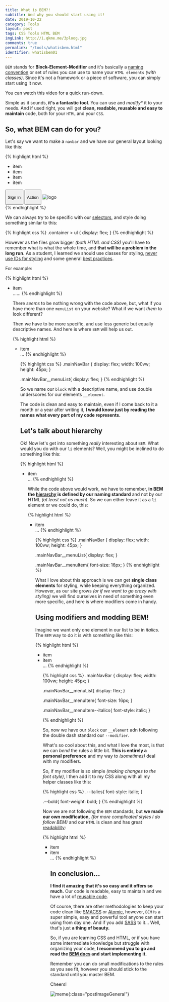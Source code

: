 ```yaml
---
title: What is BEM?!
subtitle: And why you should start using it!
date: 2019-10-22
category: Tools
layout: post
tags: CSS Tools HTML BEM
imgLink: http://i.qkme.me/3ploog.jpg
comments: true
permalink: "/tools/whatisbem.html"
identifier: whatisbem01 
---
```


`BEM` stands for **Block-Element-Modifier** and it's basically a [naming convention][nc] or set of rules you can use to name your `HTML elements` _(with classes)_. Since it's not a framework or a piece of software, you can simply start using it now.

You can watch this video for a quick run-down.



Simple as it sounds, **it's a fantastic tool**. You can use and _modify*_ it to your needs. And if used right, you will get **clean, readable, reusable and easy to maintain** code, both for your `HTML` and your `CSS`.

## So, what BEM can do for you?

Let's say we want to make a `navbar` and we have our general layout looking like this:

{% highlight html %}
<div class="container">
  <ul>
    <li>item</li>
    <li>item</li>
    <li>item</li>
    <li>item</li>
  </ul>
  <button><p>Sign in</p></button>
  <button><p>Action</p></button>
  <img src="" alt="logo" />
</div>
{% endhighlight %}

We can always try to be specific with our [selectors][sl], and style doing something similar to this:

{% highlight css %}
.container > ul {
  display: flex;
}
{% endhighlight %}

However as the files grow bigger _(both HTML and CSS)_ you'll have to remember what is what the whole time, and **that will be a problem in the long run.** As a student, I learned we should use classes for styling, [never use IDs for styling][nv] and some general [best practices][bp].

For example:

{% highlight html %}
<div class="container">
  <ul class="menuList">
    <li>item</li>
    ......
{% endhighlight %}

There _seems_ to be nothing wrong with the code above, but, what if you have more than one `menuList` on your website? What if we want _them_ to look different?

Then we have to be more specific, and use less generic but equally descriptive names. And here is where `BEM` will help us out.

{% highlight html %}
<div class="mainNavBar">
  <ul class="mainNavBar__menuList">
    <li>item</li>
    ...
{% endhighlight %}

{% highlight css %}
.mainNavBar {
  display: flex;
  width: 100vw;
  height: 45px; 
}

.mainNavBar__menuList{
  display: flex;
}
{% endhighlight %}

So we name our `block` with a descriptive name, and use double underscores for our elements `__element`. 

The code is clean and easy to maintain, even if I come back to it a month or a year after writing it, **I would know just by reading the names what every part of my code represents.**

## Let's talk about hierarchy

Ok! Now let's get into something *really* interesting about `BEM`. What would you do with our `li` elements? Well, you might be inclined to do something like this:

{% highlight html %}
<div class="mainNavBar">
  <ul class="mainNavBar__menuList">
    <li class="mainNavBar__menuList__menuItem">item</li>
    ...
{% endhighlight %}

While the code above would work, we have to remember, **in BEM the [hierarchy][hc] is defined by our naming standard** and not by our HTML _(at least not as much)_. So we can either leave it as a `li` element or we could do, this:

{% highlight html %}
<div class="mainNavBar">
  <ul class="mainNavBar__menuList">
    <li class="mainNavBar__menuItem">item</li>
    ...
{% endhighlight %}

{% highlight css %}
.mainNavBar {
  display: flex;
  width: 100vw;
  height: 45px; 
}

.mainNavBar__menuList{
  display: flex;
}

.mainNavBar__menuItem{
  font-size: 16px;
}
{% endhighlight %}

What I love about this approach is we can get **single class elements** for styling, while keeping everything organized. However, as our site grows _(or if we want to go crazy with styling)_ we will find ourselves in need of something even more specific, and here is where modifiers come in handy.

## Using modifiers and modding BEM!

Imagine we want only one element in our list to be in _italics_. The `BEM` way to do it is with something like this:

{% highlight html %}
<div class="mainNavBar">
  <ul class="mainNavBar__menuList">
    <li class="mainNavBar__menuItem">item</li>
    <li class="mainNavBar__menuItem mainNavBar__menuItem--italics">item</li>
    ...
{% endhighlight %}

{% highlight css %}
.mainNavBar {
  display: flex;
  width: 100vw;
  height: 45px; 
}

.mainNavBar__menuList{
  display: flex;
}

.mainNavBar__menuItem{
  font-size: 16px;
}

.mainNavBar__menuItem--italics{
  font-style: italic;
}

{% endhighlight %}

So, now we have our `block` our `__element` adn following the double dash standard our `--modifier`.

What's so cool about this, and what I love the most, is that we can _bend_ the rules a little bit. **This is entirely a personal preference** and my way to _(sometimes)_ deal with my modifiers. 

So, if my modifier is so simple _(making changes to the font style)_, I then add it to my CSS along with all my helper classes like this:

{% highlight css %}
.--italics{
  font-style: italic;
}

.--bold{
  font-weight: bold;
}
{% endhighlight %}

Now we are not following the `BEM` standards, but **we made our own modification,** _(for more complicated styles I do follow BEM)_ and our `HTML` is clean and has great [readability][rd]:

{% highlight html %}
<div class="mainNavBar">
  <ul class="mainNavBar__menuList">
    <li class="mainNavBar__menuItem">item</li>
    <li class="mainNavBar__menuItem --italics">item</li>
    ...
{% endhighlight %}

## In conclusion...

**I find it amazing that it's so easy and it offers so much.** Our code is readable, easy to maintain and we have a lot of [reusable code][ruc].

Of course, there are other methodologies to keep your code clean like [SMACSS][smacss] or [Atomic][atm], however, `BEM` is a super simple, easy and powerful tool anyone can start using from day one. And if you add [SASS][sass] to it... Well, that's just **a thing of beauty.**

So, if you are learning CSS and HTML, or if you have some intermediate knowledge but struggle with organizing your code, **I recommend you to go and read the [BEM docs][bem] and start implementing it.**

Remember you can do small modifications to the rules as you see fit, however you should stick to the standard until you master BEM.

Cheers!

![meme][img1]{:class="postImageGeneral"}

[img1]: https://i.imgflip.com/3e32dh.jpg
[ruc]: https://en.wikiversity.org/wiki/Visual_Basic_.NET/Reusable_Code
[hc]: http://webreference.com/html/rendering/index-2.html
[nv]: https://css-tricks.com/almanac/selectors/i/id/
[sass]: https://sass-lang.com/
[bp]: https://csswizardry.com/2012/11/code-smells-in-css/
[rd]: https://en.wikipedia.org/wiki/Readability
[bem]: http://getbem.com/
[atm]: https://github.com/nemophrost/atomic-css/
[smacss]: http://smacss.com/
[nc]: https://en.wikipedia.org/wiki/Naming_convention/
[sl]: https://www.sitepoint.com/css-selectors/